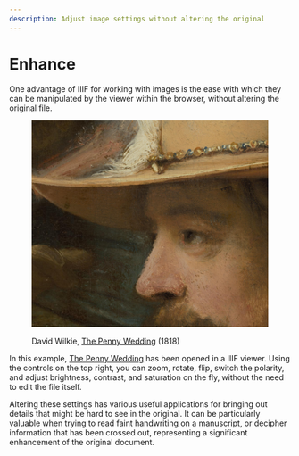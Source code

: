 ```yaml
---
description: Adjust image settings without altering the original
---
```


# Enhance

One advantage of IIIF for working with images is the ease with which they can be manipulated by the viewer within the browser, without altering the original file.&#x20;

<figure><img src="../.gitbook/assets/image.png" alt=""><figcaption><p>David Wilkie, <a href="https://bsip.org.uk/mirador?manifest=https://bsip.org.uk/iiif-s/manifest/Y1urNPieedBC2kfb_mij5UVrLyruoLj9UZzM_5asOvW0siOVbYDpwrwUqXhiaRUmoz57vN3uhZG-PRUJ6UsnyA==.json">The Penny Wedding</a> (1818)</p></figcaption></figure>

In this example, [The Penny Wedding](https://bsip.org.uk/mirador?manifest=https://bsip.org.uk/iiif-s/manifest/Y1urNPieedBC2kfb\_mij5UVrLyruoLj9UZzM\_5asOvW0siOVbYDpwrwUqXhiaRUmoz57vN3uhZG-PRUJ6UsnyA==.json) has been opened in a IIIF viewer. Using the controls on the top right, you can zoom, rotate, flip, switch the polarity, and adjust brightness, contrast, and saturation on the fly, without the need to edit the file itself.&#x20;

Altering these settings has various useful applications for bringing out details that might be hard to see in the original. It can be particularly valuable when trying to read faint handwriting on a manuscript, or decipher information that has been crossed out, representing a significant enhancement of the original document.
